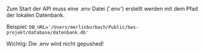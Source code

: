 Zum Start der API muss eine .env Datei ('.env') erstellt werden mit dem Pfad der lokalen Datenbank.

Beispiel: 
`DB_URL='/Users/merlinburbach/Public/bws-projekt/database/datenbank.db'`

Wichtig: Die .env wird nicht gepushed!